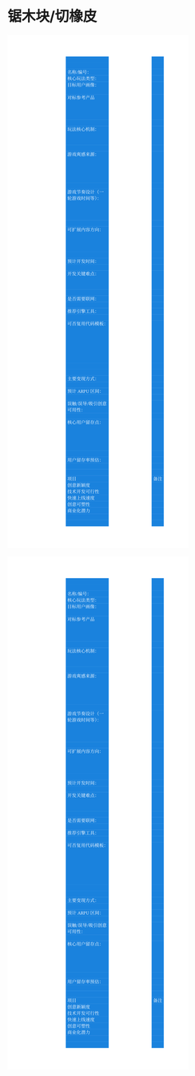 # 锯木块/切橡皮
![table-id-3](../assets_book/table-id-3.svg)

![table-id-3](../assets_book/table-id-3.svg)
